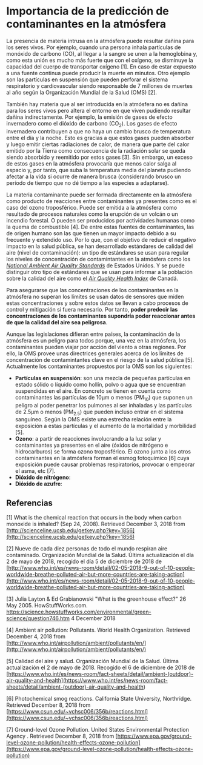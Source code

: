 # Importancia de la predicción de contaminantes en la atmósfera

La presencia de materia intrusa en la atmósfera puede resultar dañina para los seres vivos. Por ejemplo, cuando una persona inhala partículas de monóxido de carbono (CO), al llegar a la sangre se unen a la hemoglobina y, como esta unión es mucho más fuerte que con el oxígeno, se disminuye la capacidad del cuerpo de transportar oxígeno [1]. En caso de estar expuesto a una fuente continua puede producir la muerte en minutos. Otro ejemplo son las partículas en suspensión que pueden perforar el sistema respiratorio y cardiovascular siendo responsable de 7 millones de muertes al año según la Organización Mundial de la Salud (OMS) [2].

También hay materia que al ser introducida en la atmósfera no es dañina para los seres vivos pero altera el entorno en que viven pudiendo resultar dañina indirectamente. Por ejemplo, la emisión de gases de efecto invernadero como el dióxido de carbono (CO<sub>2</sub>). Los gases de efecto invernadero contribuyen a que no haya un cambio brusco de temperatura entre el día y la noche. Esto es gracias a que estos gases pueden absorber y luego emitir ciertas radiaciones de calor, de manera que parte del calor emitido por la Tierra como consecuencia de la radiación solar se queda siendo absorbido y reemitido por estos gases [3]. Sin embargo, un exceso de estos gases en la atmósfera provocaría que menos calor salga al espacio y, por tanto, que suba la temperatura media del planeta pudiendo afectar a la vida si ocurre de manera brusca (considerando brusco un período de tiempo que no dé tiempo a las especies a adaptarse).

La materia contaminante puede ser formada directamente en la atmósfera como producto de reacciones entre contaminantes ya presentes como es el caso del ozono troposférico. Puede ser emitida a la atmósfera como resultado de procesos naturales como la erupción de un volcán o un incendio forestal. O pueden ser producidos por actividades humanas como la quema de combustible [4]. De entre estas fuentes de contaminantes, las de origen humano son las que tienen un mayor impacto debido a su frecuente y extendido uso. Por lo que, con el objetivo de reducir el negativo impacto en la salud pública, se han desarrollado estándares de calidad del aire (nivel de contaminación): un tipo de estándares se usan para regular los niveles de concentración de contamintantes en la atmósfera como los [_National Ambient Air Quality Standards_](https://www.epa.gov/criteria-air-pollutants) de Estados Unidos. Y se puede distinguir otro tipo de estándares que se usan para informar a la población sobre la calidad del aire como el [_Air Quality Health Index_](https://www.canada.ca/en/environment-climate-change/services/air-quality-health-index/overview.html) de Canadá.

Para asegurarse que las concentraciones de los contaminantes en la atmósfera no superan los límites se usan datos de sensores que miden estas concentraciones y sobre estos datos se llevan a cabo procesos de control y mitigación si fuera necesario. Por tanto, **poder predecir las concentraciones de los contaminantes supondría poder reaccionar antes de que la calidad del aire sea peligrosa**.

Aunque las legislaciones difieran entre países, la contaminación de la atmósfera es un peligro para todos porque, una vez en la atmósfera, los contaminantes pueden viajar por acción del viento a otras regiones. Por ello, la OMS provee unas directrices generales acerca de los límites de concentración de contamintantes clave en el riesgo de la salud pública [5]. Actualmente los contaminantes propuestos por la OMS son los siguientes:

- **Partículas en suspensión**: son una mezcla de pequeñas partículas en estado sólido o líquido como hollín, polvo o agua que se encuentran suspendidas en el aire. En concreto se tienen en cuenta como contaminantes las partículas de 10µm o menos (PM<sub>10</sub>) que suponen un peligro al poder penetrar los pulmones al ser inhaladas y las partículas de 2.5µm o menos (PM<sub>2.5</sub>) que pueden incluso entrar en el sistema sanguíneo. Según la OMS existe una estrecha relación entre la exposición a estas partículas y el aumento de la mortalidad y morbilidad [5].
- **Ozono**: a partir de reacciones involucrando a la luz solar y contaminantes ya presentes en el aire (óxidos de nitrógeno e hidrocarburos) se forma ozono troposférico. El ozono junto a los otros contaminantes en la atmósfera forman el esmog fotoquímico [6] cuya exposición puede causar problemas respiratorios, provocar o empeorar el asma, etc [7].
- **Dióxido de nitrógeno**:
- **Dióxido de azufre**:

## Referencias

[1] What is the chemical reaction that occurs in the body when carbon monoxide is inhaled? (Sep 24, 2008). Retrieved December 3, 2018 from [http://scienceline.ucsb.edu/getkey.php?key=1856](http://scienceline.ucsb.edu/getkey.php?key=1856)

[2] Nueve de cada diez personas de todo el mundo respiran aire contaminado. Organización Mundial de la Salud. Última actualización el día 2 de mayo de 2018, recogido el día 5 de diciembre de 2018 de [http://www.who.int/es/news-room/detail/02-05-2018-9-out-of-10-people-worldwide-breathe-polluted-air-but-more-countries-are-taking-action](http://www.who.int/es/news-room/detail/02-05-2018-9-out-of-10-people-worldwide-breathe-polluted-air-but-more-countries-are-taking-action)

[3] Julia Layton & Ed Grabianowski "What is the greenhouse effect?" 26 May 2005. HowStuffWorks.com. <https://science.howstuffworks.com/environmental/green-science/question746.htm> 4 December 2018

[4] Ambient air pollution: Pollutants. World Health Organization. Retrieved December 4, 2018 from [http://www.who.int/airpollution/ambient/pollutants/en/](http://www.who.int/airpollution/ambient/pollutants/en/)

[5] Calidad del aire y salud. Organización Mundial de la Salud. Última actualización el 2 de mayo de 2018. Recogido el 6 de diciembre de 2018 de [https://www.who.int/es/news-room/fact-sheets/detail/ambient-(outdoor)-air-quality-and-health](<https://www.who.int/es/news-room/fact-sheets/detail/ambient-(outdoor)-air-quality-and-health>)

[6] Photochemical smog reactions. California State University, Northridge. Retrieved December 8, 2018 from [https://www.csun.edu/~vchsc006/356b/reactions.html](https://www.csun.edu/~vchsc006/356b/reactions.html)

[7] Ground-level Ozone Pollution. United States Environmental Protection Agency
. Retrieved December 8, 2018 from [https://www.epa.gov/ground-level-ozone-pollution/health-effects-ozone-pollution](https://www.epa.gov/ground-level-ozone-pollution/health-effects-ozone-pollution)
